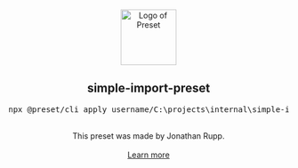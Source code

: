 <p align="center">
  <br />
  <a href="https://preset.dev">
    <img width="100" src="https://raw.githubusercontent.com/preset/preset/main/.github/assets/logo.svg" alt="Logo of Preset">
  </a>
  <br />
</p>

<h2 align="center">simple-import-preset</h2>
<pre><div align="center">npx @preset/cli apply username/C:\projects\internal\simple-import-preset</div></pre>

<br />

<div align="center">
  This preset was made by Jonathan Rupp.
  <br />
  <br />
  <a href="https://preset.dev">Learn more</a>
</div>
